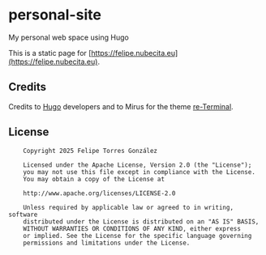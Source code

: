 # personal-site

My personal web space using Hugo

This is a static page for [https://felipe.nubecita.eu](https://felipe.nubecita.eu).

## Credits

Credits to [Hugo](https://gohugo.io) developers and to Mirus for the theme [re-Terminal](https://github.com/mirus-ua/hugo-theme-re-terminal).

## License

        Copyright 2025 Felipe Torres González

        Licensed under the Apache License, Version 2.0 (the "License");
        you may not use this file except in compliance with the License.
        You may obtain a copy of the License at

        http://www.apache.org/licenses/LICENSE-2.0

        Unless required by applicable law or agreed to in writing, software
        distributed under the License is distributed on an "AS IS" BASIS,
        WITHOUT WARRANTIES OR CONDITIONS OF ANY KIND, either express
        or implied. See the License for the specific language governing
        permissions and limitations under the License.

